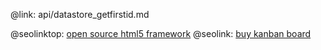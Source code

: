 @link: api/datastore_getfirstid.md

@seolinktop: [open source html5 framework](https://webix.com)
@seolink: [buy kanban board](https://webix.com/kanban/)